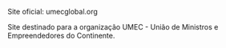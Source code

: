 Site oficial: umecglobal.org

Site destinado para a organização UMEC - União de Ministros e Empreendedores do Continente.